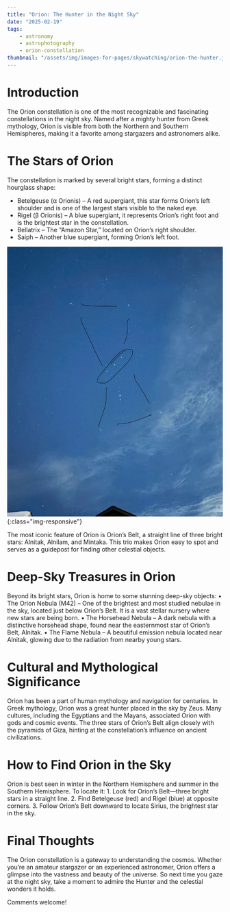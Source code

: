 ```yaml
---
title: "Orion: The Hunter in the Night Sky"
date: "2025-02-19"
tags:
    - astronomy
    - astrophotography
    - orion-constellation
thumbnail: "/assets/img/images-for-pages/skywatching/orion-the-hunter.jpeg"
---
```

# Introduction
The Orion constellation is one of the most recognizable and fascinating constellations in the night sky. Named after a mighty hunter from Greek mythology, Orion is visible from both the Northern and Southern Hemispheres, making it a favorite among stargazers and astronomers alike.

# The Stars of Orion
The constellation is marked by several bright stars, forming a distinct hourglass shape:
- Betelgeuse (α Orionis) – A red supergiant, this star forms Orion’s left shoulder and is one of the largest stars visible to the naked eye.
- Rigel (β Orionis) – A blue supergiant, it represents Orion’s right foot and is the brightest star in the constellation.
- Bellatrix – The “Amazon Star,” located on Orion’s right shoulder.
- Saiph – Another blue supergiant, forming Orion’s left foot.

![Orion the Hunter](/assets/img/images-for-pages/skywatching/orion-the-hunter.jpeg){:class="img-responsive"}

The most iconic feature of Orion is Orion’s Belt, a straight line of three bright stars: Alnitak, Alnilam, and Mintaka. This trio makes Orion easy to spot and serves as a guidepost for finding other celestial objects.

# Deep-Sky Treasures in Orion
Beyond its bright stars, Orion is home to some stunning deep-sky objects:
    •   The Orion Nebula (M42) – One of the brightest and most studied nebulae in the sky, located just below Orion’s Belt. It is a vast stellar nursery where new stars are being born.
    •   The Horsehead Nebula – A dark nebula with a distinctive horsehead shape, found near the easternmost star of Orion’s Belt, Alnitak.
    •   The Flame Nebula – A beautiful emission nebula located near Alnitak, glowing due to the radiation from nearby young stars.

# Cultural and Mythological Significance
Orion has been a part of human mythology and navigation for centuries. In Greek mythology, Orion was a great hunter placed in the sky by Zeus. Many cultures, including the Egyptians and the Mayans, associated Orion with gods and cosmic events. The three stars of Orion’s Belt align closely with the pyramids of Giza, hinting at the constellation’s influence on ancient civilizations.

# How to Find Orion in the Sky
Orion is best seen in winter in the Northern Hemisphere and summer in the Southern Hemisphere. To locate it:
    1.  Look for Orion’s Belt—three bright stars in a straight line.
    2.  Find Betelgeuse (red) and Rigel (blue) at opposite corners.
    3.  Follow Orion’s Belt downward to locate Sirius, the brightest star in the sky.

# Final Thoughts
The Orion constellation is a gateway to understanding the cosmos. Whether you’re an amateur stargazer or an experienced astronomer, Orion offers a glimpse into the vastness and beauty of the universe. So next time you gaze at the night sky, take a moment to admire the Hunter and the celestial wonders it holds.

Comments welcome!